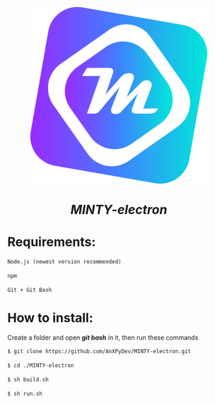 <p align = "center"><img src = "./icon/minty.svg" width = 400></img></p>



<h1 align = "center"><em>MINTY-electron</em></h1>



# Requirements:

    Node.js (newest version recommended)

    npm
  
    Git + Git Bash

# How to install:
    
  Create a folder and open **_git bash_** in it, then run these commands

    $ git clone https://github.com/AnXPyDev/MINTY-electron.git
  
    $ cd ./MINTY-electron
  
    $ sh build.sh
  
    $ sh run.sh
    
